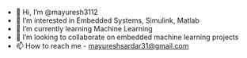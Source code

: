 - 👋 Hi, I’m @mayuresh3112
- 👀 I’m interested in Embedded Systems, Simulink, Matlab
- 🌱 I’m currently learning Machine Learning
- 💞️ I’m looking to collaborate on embedded machine learning projects
- 📫 How to reach me - mayureshsardar31@gmail.com

<!---
mayuresh3112/mayuresh3112 is a ✨ special ✨ repository because its `README.md` (this file) appears on your GitHub profile.
You can click the Preview link to take a look at your changes.
--->
